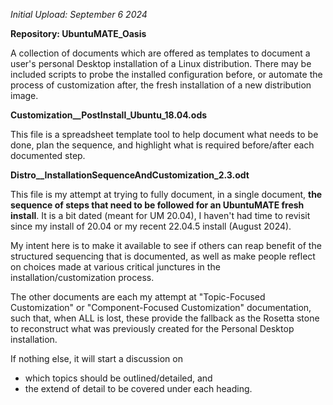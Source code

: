 *Initial Upload:  September 6 2024*

**Repository:  UbuntuMATE_Oasis**

A collection of documents which are offered as templates to document a user's personal Desktop installation of a Linux distribution.  There may be included scripts to probe the installed configuration before, or automate the process of customization after, the fresh installation of a new distribution image.

**Customization__PostInstall_Ubuntu_18.04.ods**

This file is a spreadsheet template tool to help document what needs to be done, plan the sequence, and highlight what is required before/after each documented step.

**Distro__InstallationSequenceAndCustomization_2.3.odt**

This file is my attempt at trying to fully document, in a single document, **the sequence of steps that need to be followed for an UbuntuMATE fresh install**.  It is a bit dated (meant for UM 20.04), I haven't had time to revisit since my install of 20.04 or my recent 22.04.5 install (August 2024).

My intent here is to make it available to see if others can reap benefit of the structured sequencing that is documented, as well as make people reflect on choices made at various critical junctures in the installation/customization process.

The other documents are each my attempt at "Topic-Focused Customization" or "Component-Focused Customization" documentation, such that, when ALL is lost, these provide the fallback as the Rosetta stone to reconstruct what was previously created for the Personal Desktop installation.

If nothing else, it will start a discussion on
- which topics should be outlined/detailed, and
- the extend of detail to be covered under each heading.


